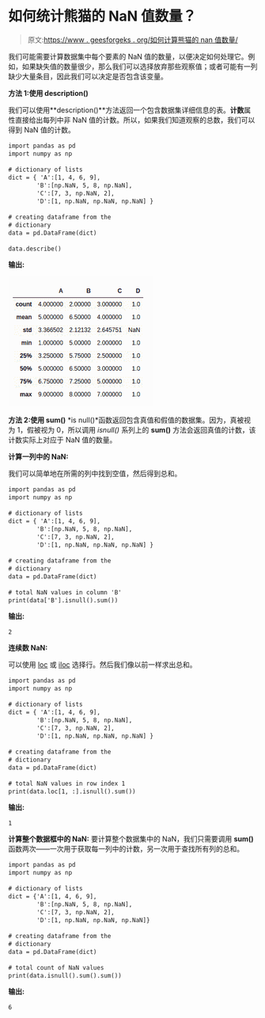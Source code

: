 # 如何统计熊猫的 NaN 值数量？

> 原文:[https://www . geesforgeks . org/如何计算熊猫的 nan 值数量/](https://www.geeksforgeeks.org/how-to-count-the-number-of-nan-values-in-pandas/)

我们可能需要计算数据集中每个要素的 NaN 值的数量，以便决定如何处理它。例如，如果缺失值的数量很少，那么我们可以选择放弃那些观察值；或者可能有一列缺少大量条目，因此我们可以决定是否包含该变量。

**方法 1:使用 description()**

我们可以使用**description()**方法返回一个包含数据集详细信息的表。**计数**属性直接给出每列中非 NaN 值的计数。所以，如果我们知道观察的总数，我们可以得到 NaN 值的计数。

```
import pandas as pd 
import numpy as np

# dictionary of lists 
dict = { 'A':[1, 4, 6, 9], 
        'B':[np.NaN, 5, 8, np.NaN], 
        'C':[7, 3, np.NaN, 2],
        'D':[1, np.NaN, np.NaN, np.NaN] } 

# creating dataframe from the
# dictionary 
data = pd.DataFrame(dict) 

data.describe()
```

**输出:**

![pandas-count-nan-1](img/78de0fee752d2c4a7de8f4409a019787.png)

**方法 2:使用 sum()**
*is null()*函数返回包含真值和假值的数据集。因为，真被视为 1，假被视为 0，所以调用 *isnull()* 系列上的 **sum()** 方法会返回真值的计数，该计数实际上对应于 NaN 值的数量。

**计算一列中的 NaN:**

我们可以简单地在所需的列中找到空值，然后得到总和。

```
import pandas as pd
import numpy as np

# dictionary of lists 
dict = { 'A':[1, 4, 6, 9], 
        'B':[np.NaN, 5, 8, np.NaN], 
        'C':[7, 3, np.NaN, 2],
        'D':[1, np.NaN, np.NaN, np.NaN] } 

# creating dataframe from the
# dictionary 
data = pd.DataFrame(dict) 

# total NaN values in column 'B'
print(data['B'].isnull().sum())
```

**输出:**

```
2
```

**连续数 NaN:**

可以使用 [loc](https://www.geeksforgeeks.org/python-pandas-extracting-rows-using-loc/) 或 [iloc](https://www.geeksforgeeks.org/python-extracting-rows-using-pandas-iloc/) 选择行。然后我们像以前一样求出总和。

```
import pandas as pd 
import numpy as np

# dictionary of lists 
dict = { 'A':[1, 4, 6, 9],
        'B':[np.NaN, 5, 8, np.NaN], 
        'C':[7, 3, np.NaN, 2],
        'D':[1, np.NaN, np.NaN, np.NaN] }   

# creating dataframe from the 
# dictionary 
data = pd.DataFrame(dict) 

# total NaN values in row index 1
print(data.loc[1, :].isnull().sum())
```

**输出:**

```
1
```

**计算整个数据框中的 NaN:**
要计算整个数据集中的 NaN，我们只需要调用 **sum()** 函数两次——一次用于获取每一列中的计数，另一次用于查找所有列的总和。

```
import pandas as pd 
import numpy as np

# dictionary of lists 
dict = {'A':[1, 4, 6, 9],
        'B':[np.NaN, 5, 8, np.NaN],
        'C':[7, 3, np.NaN, 2],
        'D':[1, np.NaN, np.NaN, np.NaN]} 

# creating dataframe from the
# dictionary 
data = pd.DataFrame(dict) 

# total count of NaN values
print(data.isnull().sum().sum())
```

**输出:**

```
6
```